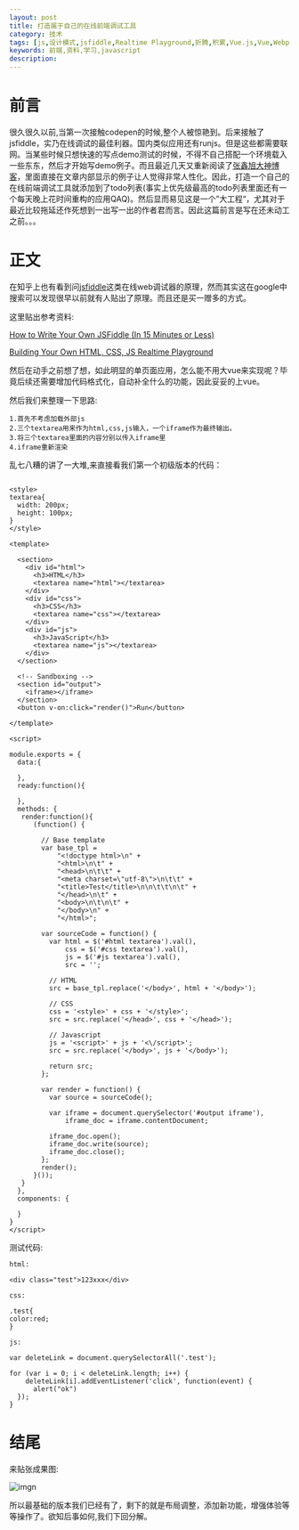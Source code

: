 ```yaml
---
layout: post
title: 打造属于自己的在线前端调试工具
category: 技术
tags: [js,设计模式,jsfiddle,Realtime Playground,折腾,积累,Vue.js,Vue,Webpack]
keywords: 前端,资料,学习,javascript
description: 
---
```


# 前言

很久很久以前,当第一次接触codepen的时候,整个人被惊艳到。后来接触了jsfiddle，实乃在线调试的最佳利器。国内类似应用还有runjs。但是这些都需要联网。当某些时候只想快速的写点demo测试的时候，不得不自己搭配一个环境载入一些东东，然后才开始写demo例子。而且最近几天又重新阅读了[张鑫旭大神博客](www.zhangxinxu.com/wordpress/)，里面直接在文章内部显示的例子让人觉得非常人性化。因此，打造一个自己的在线前端调试工具就添加到了todo列表(事实上优先级最高的todo列表里面还有一个每天晚上花时间重构的应用QAQ)。然后显而易见这是一个”大工程“，尤其对于最近比较拖延还作死想到一出写一出的作者君而言。因此这篇前言是写在还未动工之前。。。

# 正文

在知乎上也有看到问[jsfiddle](https://jsfiddle.net/)这类在线web调试器的原理，然而其实这在google中搜索可以发现很早以前就有人贴出了原理。而且还是买一赠多的方式。

这里贴出参考资料:


[How to Write Your Own JSFiddle (In 15 Minutes or Less)](https://websanova.com/blog/jquery/how-to-write-your-own-jsfiddle-in-15-minutes-or-less)


[Building Your Own HTML, CSS, JS Realtime Playground](http://codetheory.in/building-your-own-html-css-js-realtime-playground/)

然后在动手之前想了想，如此明显的单页面应用，怎么能不用大vue来实现呢？毕竟后续还需要增加代码格式化，自动补全什么的功能，因此妥妥的上vue。

然后我们来整理一下思路:

```
1.首先不考虑加载外部js
2.三个textarea用来作为html,css,js输入，一个iframe作为最终输出。
3.将三个textarea里面的内容分别以传入iframe里
4.iframe重新渲染

```

乱七八糟的讲了一大堆,来直接看我们第一个初级版本的代码：

```

<style>
textarea{
  width: 200px;
  height: 100px;
}
</style>

<template>

  <section>
    <div id="html">
      <h3>HTML</h3>
      <textarea name="html"></textarea>
    </div>
    <div id="css">
      <h3>CSS</h3>
      <textarea name="css"></textarea>
    </div>
    <div id="js">
      <h3>JavaScript</h3>
      <textarea name="js"></textarea>
    </div>
  </section>
  
  <!-- Sandboxing -->
  <section id="output">
    <iframe></iframe>
  </section>
  <button v-on:click="render()">Run</button>

</template>

<script>

module.exports = {
  data:{
  
  },
  ready:function(){

  },
  methods: {
   render:function(){
      (function() {
        
        // Base template
        var base_tpl =
            "<!doctype html>\n" +
            "<html>\n\t" +
            "<head>\n\t\t" +
            "<meta charset=\"utf-8\">\n\t\t" +
            "<title>Test</title>\n\n\t\t\n\t" +
            "</head>\n\t" +
            "<body>\n\t\n\t" +
            "</body>\n" +
            "</html>";
        
        var sourceCode = function() {
          var html = $('#html textarea').val(),
              css = $('#css textarea').val(),
              js = $('#js textarea').val(),
              src = '';
          
          // HTML
          src = base_tpl.replace('</body>', html + '</body>');
          
          // CSS
          css = '<style>' + css + '</style>';
          src = src.replace('</head>', css + '</head>');
          
          // Javascript
          js = '<script>' + js + '<\/script>';
          src = src.replace('</body>', js + '</body>');
          
          return src;
        };
        
        var render = function() {
          var source = sourceCode();
          
          var iframe = document.querySelector('#output iframe'),
              iframe_doc = iframe.contentDocument;
          
          iframe_doc.open();
          iframe_doc.write(source);
          iframe_doc.close();
        };
        render();
      }());
   }
  },
  components: {

  }
}
</script>

```


测试代码:

```
html:

<div class="test">123xxx</div>

css:

.test{
color:red;
}

js:

var deleteLink = document.querySelectorAll('.test');

for (var i = 0; i < deleteLink.length; i++) {
    deleteLink[i].addEventListener('click', function(event) {
      alert("ok")
  });
}

```

# 结尾


来贴张成果图:

![imgn](http://img.haoqiao.me/jsfiddleone.png)

所以最基础的版本我们已经有了，剩下的就是布局调整，添加新功能，增强体验等等操作了。欲知后事如何,我们下回分解。


